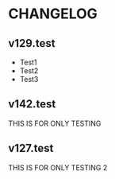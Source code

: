 # CHANGELOG

## v129.test
- Test1
- Test2
- Test3

## v142.test
THIS IS FOR ONLY TESTING

## v127.test
THIS IS FOR ONLY TESTING 2
